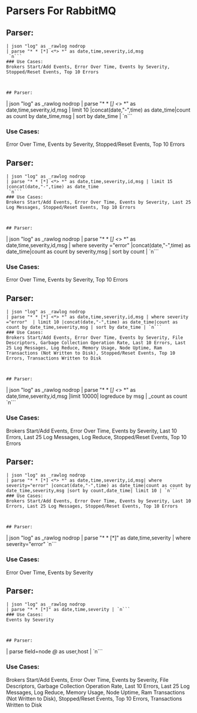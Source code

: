 # Parsers For RabbitMQ

## Parser:
```
| json "log" as _rawlog nodrop
| parse "* * [*] <*> *" as date,time,severity,id,msg
 `n```
### Use Cases:
Brokers Start/Add Events, Error Over Time, Events by Severity, Stopped/Reset Events, Top 10 Errors



## Parser:
```
| json "log" as _rawlog nodrop
| parse "* * [*] <*> *" as date,time,severity,id,msg | limit 10 |concat(date,"-",time) as date_time|count as count by date_time,msg | sort by date_time | `n```
### Use Cases:
Error Over Time, Events by Severity, Stopped/Reset Events, Top 10 Errors



## Parser:
```
| json "log" as _rawlog nodrop
| parse "* * [*] <*> *" as date,time,severity,id,msg | limit 15 |concat(date,"-",time) as date_time
 `n```
### Use Cases:
Brokers Start/Add Events, Error Over Time, Events by Severity, Last 25 Log Messages, Stopped/Reset Events, Top 10 Errors



## Parser:
```
| json "log" as _rawlog nodrop
| parse "* * [*] <*> *" as date,time,severity,id,msg | where severity ="error"   |concat(date,"-",time) as date_time|count as count by severity,msg | sort by count | `n```
### Use Cases:
Error Over Time, Events by Severity, Top 10 Errors



## Parser:
```
| json "log" as _rawlog nodrop
| parse "* * [*] <*> *" as date,time,severity,id,msg | where severity ="error"  | limit 10 |concat(date,"-",time) as date_time|count as count by date_time,severity,msg | sort by date_time | `n```
### Use Cases:
Brokers Start/Add Events, Error Over Time, Events by Severity, File Descriptors, Garbage Collection Operation Rate, Last 10 Errors, Last 25 Log Messages, Log Reduce, Memory Usage, Node Uptime, Ram Transactions (Not Written to Disk), Stopped/Reset Events, Top 10 Errors, Transactions Written to Disk



## Parser:
```
| json "log" as _rawlog nodrop
| parse "* * [*] <*> *" as date,time,severity,id,msg |limit 10000| logreduce by msg | _count as count 
 `n```
### Use Cases:
Brokers Start/Add Events, Error Over Time, Events by Severity, Last 10 Errors, Last 25 Log Messages, Log Reduce, Stopped/Reset Events, Top 10 Errors



## Parser:
```
| json "log" as _rawlog nodrop
| parse "* * [*] <*> *" as date,time,severity,id,msg| where severity="error" |concat(date,"-",time) as date_time|count as count by date_time,severity,msg |sort by count,date_time| limit 10 | `n```
### Use Cases:
Brokers Start/Add Events, Error Over Time, Events by Severity, Last 10 Errors, Last 25 Log Messages, Stopped/Reset Events, Top 10 Errors



## Parser:
```
| json "log" as _rawlog nodrop
| parse "* * [*]" as date,time,severity  | where severity="error"
 `n```
### Use Cases:
Error Over Time, Events by Severity



## Parser:
```
| json "log" as _rawlog nodrop
| parse "* * [*]" as date,time,severity | `n```
### Use Cases:
Events by Severity



## Parser:
```
| parse field=node *@* as user,host | `n```
### Use Cases:
Brokers Start/Add Events, Error Over Time, Events by Severity, File Descriptors, Garbage Collection Operation Rate, Last 10 Errors, Last 25 Log Messages, Log Reduce, Memory Usage, Node Uptime, Ram Transactions (Not Written to Disk), Stopped/Reset Events, Top 10 Errors, Transactions Written to Disk


